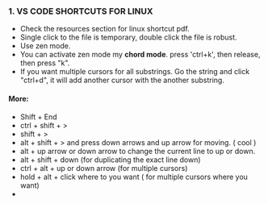 ### 1. VS CODE SHORTCUTS FOR LINUX 
* Check the resources section for linux shortcut pdf. 
* Single click to the file is temporary, double click the file is robust. 
* Use zen mode. 
* You can activate zen mode my **chord mode**. press 'ctrl+k', then release, then press "k". 
* If you want multiple cursors for all substrings. Go the string and click "ctrl+d", it will add another cursor with the another substring. 


#### More: 
* Shift + End 
* ctrl + shift + > 
* shift + > 
* alt + shift + > and press down arrows and up arrow for moving. ( cool )
* alt + up arrow or down arrow to change the current line to up or down. 
* alt + shift + down (for duplicating the exact line down)
* ctrl + alt + up or down arrow (for multiple cursors)
* hold + alt + click where to you want ( for multiple cursors where you want)
* 